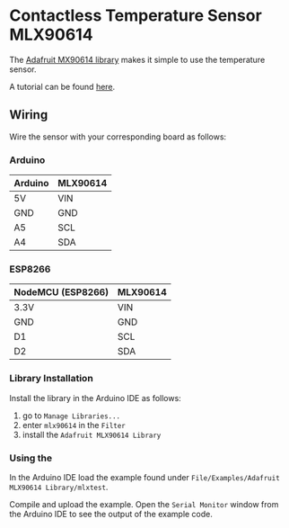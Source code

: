 # Contactless Temperature Sensor MLX90614

The [Adafruit MX90614 library](https://github.com/adafruit/Adafruit-MLX90614-Library) makes it simple to use the temperature sensor. 

A tutorial can be found [here](https://learn.adafruit.com/using-melexis-mlx90614-non-contact-sensors/overview).

## Wiring

Wire the sensor with your corresponding board as follows:

### Arduino

|Arduino|MLX90614|
|--|--|
|5V|VIN|
|GND|GND|
|A5|SCL|
|A4|SDA|

### ESP8266

|NodeMCU (ESP8266)|MLX90614|
|--|--|
|3.3V|VIN|
|GND|GND|
|D1|SCL|
|D2|SDA|


### Library Installation
Install the library in the Arduino IDE as follows:
1. go to `Manage Libraries...` 
2. enter `mlx90614` in the `Filter`
3. install the `Adafruit MLX90614 Library`

### Using the 

In the Arduino IDE load the example found under `File/Examples/Adafruit MLX90614 Library/mlxtest`.

Compile and upload the example. Open the `Serial Monitor` window from the Arduino IDE to see the output of the example code.





